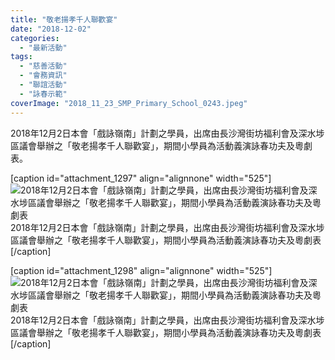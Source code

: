 ```yaml
---
title: "敬老揚孝千人聯歡宴"
date: "2018-12-02"
categories: 
  - "最新活動"
tags: 
  - "慈善活動"
  - "會務資訊"
  - "聯誼活動"
  - "詠春示範"
coverImage: "2018_11_23_SMP_Primary_School_0243.jpeg"
---
```


2018年12月2日本會「戲詠嶺南」計劃之學員，出席由長沙灣街坊福利會及深水埗區議會舉辦之「敬老揚孝千人聯歡宴」，期間小學員為活動義演詠春功夫及粵劇表。<!--more-->

\[caption id="attachment\_1297" align="alignnone" width="525"\]![2018年12月2日本會「戲詠嶺南」計劃之學員，出席由長沙灣街坊福利會及深水埗區議會舉辦之「敬老揚孝千人聯歡宴」，期間小學員為活動義演詠春功夫及粵劇表](images/2018_11_23_SMP_Primary_School_0242-1024x768.jpeg) 2018年12月2日本會「戲詠嶺南」計劃之學員，出席由長沙灣街坊福利會及深水埗區議會舉辦之「敬老揚孝千人聯歡宴」，期間小學員為活動義演詠春功夫及粵劇表\[/caption\]

\[caption id="attachment\_1298" align="alignnone" width="525"\]![2018年12月2日本會「戲詠嶺南」計劃之學員，出席由長沙灣街坊福利會及深水埗區議會舉辦之「敬老揚孝千人聯歡宴」，期間小學員為活動義演詠春功夫及粵劇表](images/2018_11_23_SMP_Primary_School_0243-1024x509.jpeg) 2018年12月2日本會「戲詠嶺南」計劃之學員，出席由長沙灣街坊福利會及深水埗區議會舉辦之「敬老揚孝千人聯歡宴」，期間小學員為活動義演詠春功夫及粵劇表\[/caption\]
